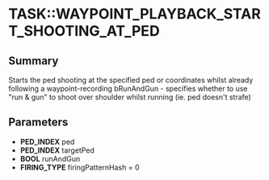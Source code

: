 # TASK::WAYPOINT_PLAYBACK_START_SHOOTING_AT_PED

## Summary
Starts the ped shooting at the specified ped or coordinates whilst already following a waypoint-recording
bRunAndGun - specifies whether to use "run & gun" to shoot over shoulder whilst running (ie. ped doesn't strafe)

## Parameters
* **PED_INDEX** ped
* **PED_INDEX** targetPed
* **BOOL** runAndGun
* **FIRING_TYPE** firingPatternHash = 0